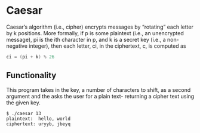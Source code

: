 # Caesar
Caesar’s algorithm (i.e., cipher) encrypts messages by “rotating” each letter by k positions. More formally, if p is some plaintext (i.e., an unencrypted message), pi is the ith character in p, and k is a secret key (i.e., a non-negative integer), then each letter, ci, in the ciphertext, c, is computed as
```c
ci = (pi + k) % 26
```

## Functionality
This program takes in the key, a number of characters to shift, as a second argument and the asks the user for a plain text- returning a cipher text using the given key.
```
$ ./caesar 13
plaintext:  hello, world
ciphertext: uryyb, jbeyq
```
